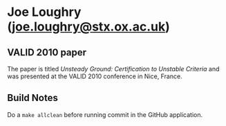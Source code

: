 Joe Loughry (joe.loughry@stx.ox.ac.uk)
===========

VALID 2010 paper
-----------------

The paper is titled *Unsteady Ground: Certification to Unstable Criteria* and was
presented at the VALID 2010 conference in Nice, France.

Build Notes
-----------

Do a `make allclean` before running commit in the GitHub application.

